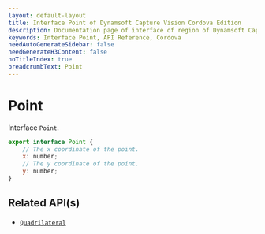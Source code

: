 ```yaml
---
layout: default-layout
title: Interface Point of Dynamsoft Capture Vision Cordova Edition
description: Documentation page of interface of region of Dynamsoft Capture Vision.
keywords: Interface Point, API Reference, Cordova
needAutoGenerateSidebar: false
needGenerateH3Content: false
noTitleIndex: true
breadcrumbText: Point
---
```


# Point

Interface `Point`.

```js
export interface Point {
    // The x coordinate of the point.
    x: number;
    // The y coordinate of the point.
    y: number;
}
```

## Related API(s)

- [`Quadrilateral`](interface-quadrilateral.md)

